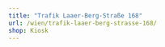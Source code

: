 ```yaml
---
title: "Trafik Laaer-Berg-Straße 168"
url: /wien/trafik-laaer-berg-strasse-168/
shop: Kiosk
---
```

